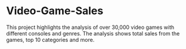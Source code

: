 # Video-Game-Sales
This project highlights the analysis of over 30,000 video games with different consoles and genres. The analysis shows total sales from the games, top 10 categories and more.
